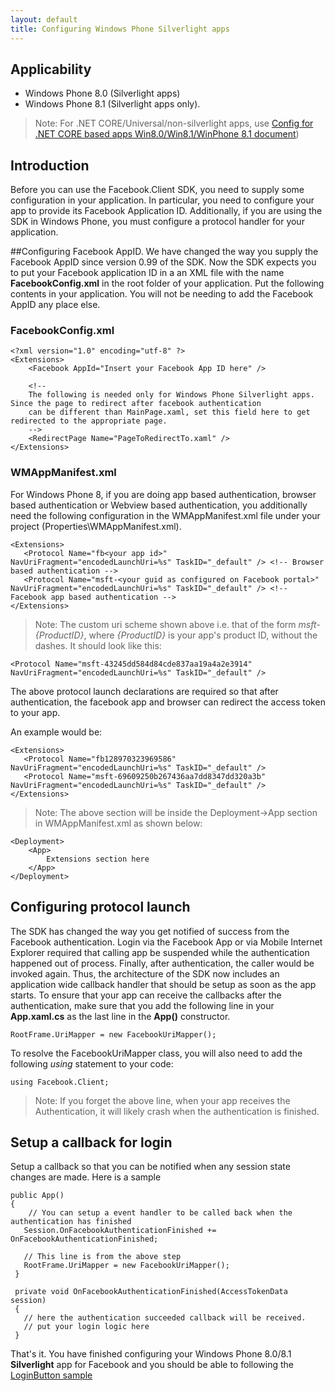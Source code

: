 ```yaml
---
layout: default
title: Configuring Windows Phone Silverlight apps
---
```


## Applicability
* Windows Phone 8.0 (Silverlight apps)
* Windows Phone 8.1 (Silverlight apps only). 

> Note: For .NET CORE/Universal/non-silverlight  apps, use [Config for .NET CORE based apps Win8.0/Win8.1/WinPhone 8.1 document](/docs/windows/config))

## Introduction
Before you can use the Facebook.Client SDK, you need to supply some configuration in your application. In particular, you need to configure your app to provide its Facebook Application ID. Additionally, if you are using the SDK in Windows Phone, you must configure a protocol handler for your application.

##Configuring Facebook AppID. 
We have changed the way you supply the Facebook AppID since version 0.99 of the SDK. Now the SDK expects you to put your Facebook application ID in a an XML file with the name **FacebookConfig.xml** in the root folder of your application. Put the following contents in your application. You will not be needing to add the Facebook AppID any place else.

### FacebookConfig.xml

    <?xml version="1.0" encoding="utf-8" ?>
    <Extensions>
        <Facebook AppId="Insert your Facebook App ID here" />

        <!-- 
        The following is needed only for Windows Phone Silverlight apps. Since the page to redirect after facebook authentication
        can be different than MainPage.xaml, set this field here to get redirected to the appropriate page.
        -->
        <RedirectPage Name="PageToRedirectTo.xaml" />
    </Extensions>

### WMAppManifest.xml

For Windows Phone 8, if you are doing app based authentication, browser based authentication or Webview based authentication, you additionally need the following configuration in the WMAppManifest.xml file under your project (Properties\WMAppManifest.xml). 

    <Extensions>
       <Protocol Name="fb<your app id>" NavUriFragment="encodedLaunchUri=%s" TaskID="_default" /> <!-- Browser based authentication -->
       <Protocol Name="msft-<your guid as configured on Facebook portal>" NavUriFragment="encodedLaunchUri=%s" TaskID="_default" /> <!-- Facebook app based authentication -->
    </Extensions>



> Note: The custom uri scheme shown above i.e. that of the form *msft-{ProductID}*, where *{ProductID}* is your app's product ID, without the dashes. It should look like this:

    <Protocol Name="msft-43245dd584d84cde837aa19a4a2e3914" NavUriFragment="encodedLaunchUri=%s" TaskID="_default" />

The above protocol launch declarations are required so that after authentication, the facebook app and browser can redirect the access token to your app. 

An example would be:

    <Extensions>
       <Protocol Name="fb128970323969586" NavUriFragment="encodedLaunchUri=%s" TaskID="_default" />
       <Protocol Name="msft-69609250b267436aa7dd8347dd320a3b" NavUriFragment="encodedLaunchUri=%s" TaskID="_default" />
    </Extensions>

> Note: The above section will be inside the Deployment->App section in WMAppManifest.xml as shown below:

    <Deployment>
        <App> 
            Extensions section here 
        </App>
    </Deployment>

## Configuring protocol launch

The SDK has changed the way you get notified of success from the Facebook authentication. Login via the Facebook App or via Mobile Internet Explorer required that calling app be suspended while the authentication happened out of process. Finally, after authentication, the caller would be invoked again. Thus, the architecture of the SDK now includes an application wide callback handler that should be setup as soon as the app starts. To ensure that your app can receive the callbacks after the authentication, make sure that you add the following line in your **App.xaml.cs** as the last line in the **App()** constructor. 

    RootFrame.UriMapper = new FacebookUriMapper();

To resolve the FacebookUriMapper class, you will also need to add the following *using* statement to your code:

    using Facebook.Client;

> Note: If you forget the above line, when your app receives the Authentication, it will likely crash when the authentication is finished.

## Setup a callback for login
Setup a callback so that you can be notified when any session state changes are made. Here is a sample

    public App()
    {
        // You can setup a event handler to be called back when the authentication has finished
       Session.OnFacebookAuthenticationFinished += OnFacebookAuthenticationFinished;

       // This line is from the above step
       RootFrame.UriMapper = new FacebookUriMapper();
     }

     private void OnFacebookAuthenticationFinished(AccessTokenData session)
     {
       // here the authentication succeeded callback will be received.
       // put your login logic here
     }


That's it. You have finished configuring your Windows Phone 8.0/8.1 **Silverlight** app for Facebook and you should be able to following the [LoginButton sample](/docs/phone/controls/login-ui-control)

